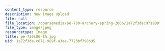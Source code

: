 ```yaml
---
content_type: resource
description: New image Upload
file: null
file_location: /coursemedia/pe-730-archery-spring-2006/1a72f3dac071989fa3ae7723bf798b95_pe-730s06-th.jpg
file_type: image/jpeg
resourcetype: Image
title: pe-730s06-th.jpg
uid: 1a72f3da-c071-989f-a3ae-7723bf798b95
---
```

